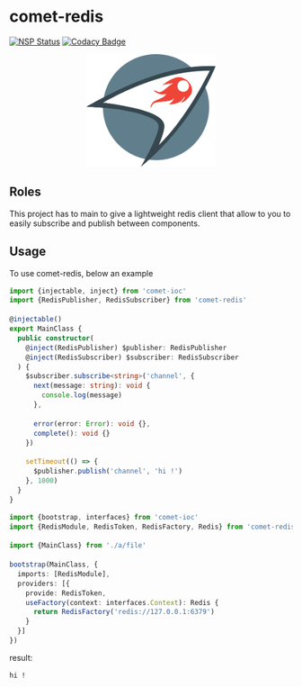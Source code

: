 comet-redis
======

[![NSP Status](https://nodesecurity.io/orgs/starry-comet/projects/8f393709-8b9a-4187-8b55-38221d333368/badge)](https://nodesecurity.io/orgs/starry-comet/projects/8f393709-8b9a-4187-8b55-38221d333368)
[![Codacy Badge](https://api.codacy.com/project/badge/Grade/0221f05bb77c4502b3c7816327f433f4)](https://www.codacy.com/app/miton18/comet-redis?utm_source=github.com&amp;utm_medium=referral&amp;utm_content=starry-comet/comet-redis&amp;utm_campaign=Badge_Grade)

<p align="center">
  <img height="200" src="https://github.com/starry-comet/comet/blob/master/resources/images/comet.png?raw=true">
</p>

## Roles

This project has to main to give a lightweight redis client that allow to you to easily subscribe and publish between components.

## Usage

To use comet-redis, below an example

```ts
import {injectable, inject} from 'comet-ioc'
import {RedisPublisher, RedisSubscriber} from 'comet-redis'

@injectable()
export MainClass {
  public constructor(
    @inject(RedisPublisher) $publisher: RedisPublisher
    @inject(RedisSubscriber) $subscriber: RedisSubscriber
  ) {
    $subscriber.subscribe<string>('channel', {
      next(message: string): void {
        console.log(message)
      },

      error(error: Error): void {},
      complete(): void {}
    })

    setTimeout(() => {
      $publisher.publish('channel', 'hi !')
    }, 1000)
  }
}
```

```ts
import {bootstrap, interfaces} from 'comet-ioc'
import {RedisModule, RedisToken, RedisFactory, Redis} from 'comet-redis'

import {MainClass} from './a/file'

bootstrap(MainClass, {
  imports: [RedisModule],
  providers: [{
    provide: RedisToken,
    useFactory(context: interfaces.Context): Redis {
      return RedisFactory('redis://127.0.0.1:6379')
    }
  }]
})
```

result:
```
hi !
```
